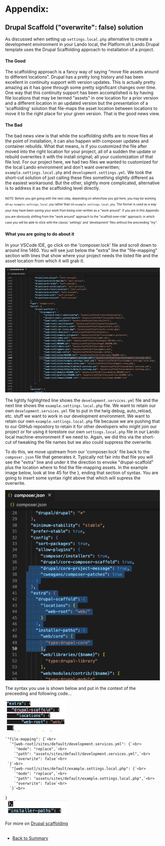 
# Appendix: 
## Drupal Scaffold ("overwrite": false) solution

As discussed when setting up `settings.local.php` alternative to create a development environment in your Lando local, the Platform.sh Lando Drupal template uses the Drupal Scaffolding approach to installation of a project.  

#### The Good
The scaffolding approach is a fancy way of saying "move file assets around to different locations".  Drupal has a pretty long history and has been excellent in continuity support with version updates. This is actually pretty amazing as it has gone through some pretty significant changes over time.  One way that this continuity support has been accomplished is by having file locations that may be termed "assets" in one location for a prior version and a different location in an updated version but the presentation of a 'scaffolding' solution that file-maps the asset location between locations to move it to the right place for your given version.  That is the good news view.

#### The Bad
The bad news view is that while the scaffolding shifts are to move files at the point of installation, it can also happen with composer updates and container rebuilds.  What that means, is if you customized the file after moved into the right location for your project, all of a sudden the update or rebuild overwrites it with the install original; all your customization of that file lost.  For our project here, we had two files we wanted to customized for the local Lando environment and don't want overwritten; `example.settings.local.php` and `development.settings.yml`.  We took the short-cut solution of just calling these files something slightly different as the easiest workaround.  But the other, slightly more complicated, alternative is to address it as the scaffolding level directly.

<sup><sub>NOTE: Before you get going with the next step, depending on when/how you got here, you may be working on `my-example.settings.local.php` rather than on `example.settings.local.php`.  The former is used as a way your may have been saving your work from being over-written as a "work around".  If you are in this Appendix you are obviously shifting from the "work around" approach to the "scaffold over-ride" approach; in which case you will be able to stick with the classic 'settings' and 'development' files without the preceeding "my".</sub></sup><br>

#### What you are going to do about it
In your VSCode IDE, go click on the 'composer.lock' file and scroll down to around line 1460.  You will see just below the "extra" line the "file-mapping" section with lines that show where your project needs the listed file and the asset location from which it will grab it.

<img src="../cicd/captures/scaffold1.png"  width="600">

The lightly highlighted line shows the `development.services.yml` file and the next line shows the `example.settings.local.php` file.  We want to retain our own `development.services.yml` file to put in the twig debug, auto_reload, etc. stuff we want to work in our development environment.  We want to retain our own `example.settings.local.php` file because we are pushing that to our GitHub repository to retain it for other developers who might join our project or for using it torestore our own `settings.local.php` file in our Lando local machine-environment if we need to.  Again, we did this via the short-cut of tweaking the file names but we also could suppress the overwrite.

To do this, we move upstream from our 'composer.lock' file back to the `composer.json` file that generates it.  Typically not fair into that file you will see the "extra" line and under it the direction to envoke "drupal-scaffold" plus the location where to find the file-mapping assets.  In the example image below, look at line 45 for the }, ending that section of syntax.  You are going to insert some syntax right above that which will supress the overwrite.

<img src="../cicd/captures/scaffold2.png"  width="600">

The syntax you use is shown below and put in the context of the preceeding and following code...

<img src="../cicd/captures/scaffold3.png"  width="200">

    `"file-mapping": {`<br>
      `"[web-root]/sites/default/development.services.yml": {`<br>
        `"mode": "replace",`<br>
        `"path": "assets/sites/default/development.services.yml",`<br>
        `"overwrite": false`<br>
     `}`<br>
      `"[web-root]/sites/default/example.settings.local.php": {`<br>    
        `"mode": "replace",`<br>
        `"path": "assets/sites/default/example.settings.local.php",`<br>
        `"overwrite": false`<br>
      `}`<br>
  `}`<br>
<img src="../cicd/captures/scaffold4.png"  width="200">

For more on [Drupal scaffolding](https://www.drupal.org/docs/develop/using-composer/using-drupals-composer-scaffold)
<br>
<br>




<ul class="pager"> <!--this is the style of the button-->
<li><a href="../cicd/envsettings.md">Back to Summary</a></li> <!--This button takes me to the table of contents-->
<!-- <li><a href="#render-document">Next</a></li> <!--This button takes me to the previous page-->
</ul>
